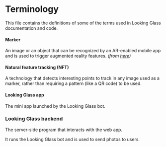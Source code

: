 # Terminology
This file contains the definitions of some of the terms used in Looking Glass documentation and code.

#### Marker
An image or an object that can be recognized by an AR-enabled mobile app and is used to trigger augmented reality features. _(from [here](https://overlyapp.com/blog/how-to-create-an-augmented-reality-marker/))_

#### Natural feature tracking (NFT)
A technology that detects interesting points to track in any image used as a marker, rather than requiring a pattern (like a QR code) to be used.

#### Looking Glass app
The mini app launched by the Looking Glass bot.

### Looking Glass backend
The server-side program that interacts with the web app.

It runs the Looking Glass bot and is used to send photos to users.
